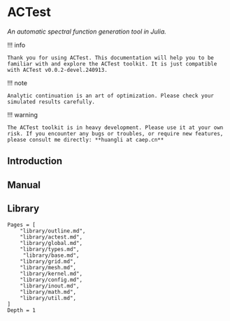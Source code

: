# ACTest

*An automatic spectral function generation tool in Julia.*

!!! info

    Thank you for using ACTest. This documentation will help you to be familiar with and explore the ACTest toolkit. It is just compatible with ACTest v0.0.2-devel.240913.

!!! note

    Analytic continuation is an art of optimization. Please check your simulated results carefully.

!!! warning

    The ACTest toolkit is in heavy development. Please use it at your own risk. If you encounter any bugs or troubles, or require new features, please consult me directly: **huangli at caep.cn**

## Introduction

## Manual

## Library

```@contents
Pages = [
    "library/outline.md",
    "library/actest.md",
    "library/global.md",
    "library/types.md",
     "library/base.md",
    "library/grid.md",
    "library/mesh.md",
    "library/kernel.md",
    "library/config.md",
    "library/inout.md",
    "library/math.md",
    "library/util.md",
]
Depth = 1
```